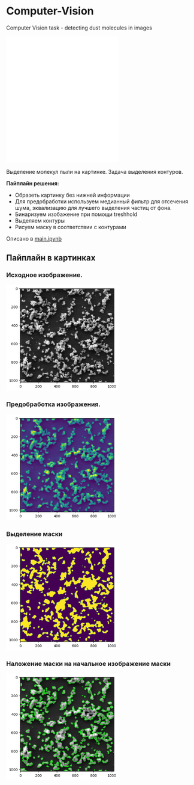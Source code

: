 # Computer-Vision
Computer Vision task -  detecting dust molecules in images

<img src="https://github.com/hardworkerM/Computer-Vision/blob/main/images/0-5_1_5.png" alt="Пример картинки" width="300"/>

Выделение молекул пыли на картинке. Задача выделения контуров.

**Пайплайн решения:**
- Образеть картинку без нижней информации
- Для предобработки используем медианный фильтр для отсечения шума, эквализацию для лучшего выделения частиц от фона.
- Бинаризуем изобажение при помощи treshhold
- Выделяем контуры 
- Рисуем маску в соответствии с контурами

Описано в [main.ipynb](https://github.com/hardworkerM/Computer-Vision/blob/main/main.ipynb)

## Пайплайн в картинках

### Исходное изображение.
<img src="https://github.com/hardworkerM/Computer-Vision/blob/main/images/пример.png" alt="Пример картинки" width="300"/>


### Предобработка изображения. 
<img src="https://github.com/hardworkerM/Computer-Vision/blob/main/images/предобработка.png" alt="Пример картинки" width="300"/>

### Выделение маски
<img src="https://github.com/hardworkerM/Computer-Vision/blob/main/images/маска.png" alt="Пример картинки" width="300"/>

### Наложение маски на начальное изображение маски
<img src="https://github.com/hardworkerM/Computer-Vision/blob/main/images/детекция.png" alt="Пример картинки" width="300"/>

